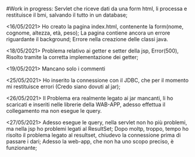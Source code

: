 #Work in progress: Servlet che riceve dati da una form html, li processa e restituisce il bmi, salvando il tutto in un database;

<16/05/2021> Ho creato la pagina index.html, contenente la form(nome, cognome, altezza, età, peso); 
La pagina contiene ancora un errore riguardante il background;
Errore nella creazione delle classi java.

<18/05/2021> Problema relativo ai getter e setter della jsp, Error(500), Risolto tramite la corretta implementazione dei getter;

<19/05/2021> Mancano solo i commenti

<25/05/2021> Ho inserito la connessione con il JDBC, che per il momento mi restituisce errori (Credo siano dovuti al jar);

<26/05/2021> Il Problema era realmente legato ai jar mancanti, li ho scaricati e inseriti nelle librerie della WAB-APP, adesso effettua il collegamento ma non esegue le query.

<27/05/2021> Adesso esegue le query, nella servlet non ho più problemi, ma nella jsp ho problemi legati al ResultSet;
             Dopo moltp, troppo, tempo ho risolto il problema legato al resultset, chiudevo la connessione prima di passare i dari;
             Adesso la web-app, che non ha uno scopo preciso, è funzionante;
             
